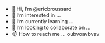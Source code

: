 - 👋 Hi, I’m @ericbroussard
- 👀 I’m interested in ...
- 🌱 I’m currently learning ...
- 💞️ I’m looking to collaborate on ...
- 📫 How to reach me ...
oubvoavbvav
<!---
ericbroussard/ericbroussard is a ✨ special ✨ repository because its `README.md` (this file) appears on your GitHub profile.
You can click the Preview link to take a look at your changes.
--->
